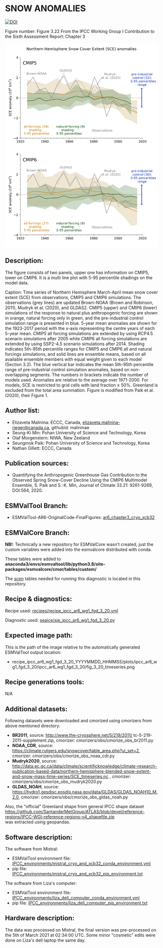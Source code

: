 
SNOW ANOMALIES
============
[![DOI](https://zenodo.org/badge/DOI/10.5281/zenodo.6778281.svg)](https://doi.org/10.5281/zenodo.6778281)

Figure number: Figure 3.22
From the IPCC Working Group I Contribution to the Sixth Assessment Report: Chapter 3

![Figure 3.22](ar6_wg1_chap3_fig3_22_snow_anomalies.png?raw=true)

Description:
------------
The figure consists of two panels, upper one has information on CMIP5, lower on CMIP6. It is a multi
line plot with 5-95 percentile shadings on the model data.

Caption: Time series of Northern Hemisphere March-April mean snow cover extent (SCE) from 
observations, CMIP5 and CMIP6 simulations. The observations (grey lines) are updated Brown-NOAA 
(Brown and Robinson, 2011), Mudryk et al. (2020), and GLDAS2. CMIP5 (upper) and CMIP6 (lower)
simulations of the response to natural plus anthropogenic forcing are shown in orange, natural
forcing only in green, and the pre-industrial control simulation range is presented in blue. 
5-year mean anomalies are shown for the 1923-2017 period with the x-axis representing the centre
years of each 5-year mean. CMIP5 all forcing simulations are extended by using RCP4.5 scenario 
simulations after 2005 while CMIP6 all forcing simulations are extended by using SSP2-4.5 scenario
simulations after 2014. Shading indicates 5th-95th percentile ranges for CMIP5 and CMIP6 all and 
natural forcings simulations, and solid lines are ensemble means, based on all available ensemble 
members with equal weight given to each model (Section 3.2). The blue vertical bar indicates the
mean 5th-95th percentile range of pre-industrial control simulation anomalies, based on 
non-overlapping segments. The numbers in brackets indicate the number of models used. Anomalies 
are relative to the average over 1971-2000. For models, SCE is restricted to grid cells with land 
fraction ≥ 50%. Greenland is excluded from the total area summation. Figure is modified from 
Paik et al. (2020), their Figure 1.

Author list:
------------
- Elizaveta Malinina: ECCC, Canada, elizaveta.malinina-rieger@canada.ca, githubid: malininae 
- Seung-Ki Min: Pohan University of Science and Technology, Korea
- Olaf Morgenstern: NIWA, New Zeeland
- Seungmok Paik: Pohan University of Science and Technology, Korea
- Nathan Gillett: ECCC, Canada

Publication sources:
--------------------
- Quantifying the Anthropogenic Greenhouse Gas Contribution to the Observed Spring Snow-Cover Decline 
  Using the CMIP6 Multimodel Ensemble, S. Paik and S.-K. Min,  Journal of Climate 33.21: 9261-9269, 
  DOI:564, 2020.

ESMValTool Branch:
------------------
- ESMValTool-AR6-OriginalCode-FinalFigures: [ar6_chapter3_cryo_xcb32](https://github.com/ipcc-wgi/ESMValTool-AR6-OriginalCode-FinalFigures/tree/ar6_chapter3_cryo_xcb32/)

ESMValCore Branch:
------------------
**NB!**: Technically a new repository for ESMValCore wasn't created, just the custom variables were
added into the esmvalcore distributed with conda.  

These tables were added to **anaconda3/envs/esmvaltool/lib/python3.8/site-packages/esmvalcore/cmor/tables/custom/**
 
The [scen](../esmvalcore_custom_variables/CMOR_scen.dat) tables needed for running this diagnostic
is located in this repository.

Recipe & diagnostics:
---------------------
Recipe used: [recipes/recipe_ipcc_ar6_wg1_fgd_3_20.yml](https://github.com/ipcc-wgi/ESMValTool-AR6-OriginalCode-FinalFigures/blob/ar6_chapter3_cryo_xcb32/esmvaltool/recipes/recipe_ipcc_ar6_wg1_fgd_3_20.yml)

Diagnostic used: [seaice/sie_ipcc_ar6_wg1_fgd_3_20.py](https://github.com/ipcc-wgi/ESMValTool-AR6-OriginalCode-FinalFigures/blob/ar6_chapter3_cryo_xcb32/esmvaltool/diag_scripts/seaice/sie_ipcc_ar6_wg1_fgd_3_20.py)

Expected image path:
--------------------
This is the path of the image relative to the automatically generated ESMValTool output location:
- recipe_ipcc_ar6_wg1_fgd_3_20_YYYYMMDD_HHMMSS/plots/ipcc_ar6_wg1_fgd_3_20/ipcc_ar6_wg1_fgd_3_20/fig_3_20_timeseries.png

Recipe generations tools: 
-------------------------
N/A

Additional datasets:
--------------------
Following datasets were downloaded and cmorized using cmorizers from above mentioned directory: 
- **BR2011**, source: http://www.the-cryosphere.net/5/219/2011/ tc-5-219-2011-supplement.zip, cmorizer: cmorizers/obs/cmorize_obs_br2011.py
- **NOAA_CDR**, source: https://climate.rutgers.edu/snowcover/table_area.php?ui_set=2, cmorizer: cmorizers/obs/cmorize_obs_noaa_cdr.py
- **Mudryk2020**, source: http://data.ec.gc.ca/data/climate/scientificknowledge/climate-research-publication-based-data/northern-hemisphere-blended-snow-extent-and-snow-mass-time-series/SCE_timeseries.nc , 
cmorizer: cmorizers/obs/cmorize_obs_mudryk2020.py
- **GLDAS_NOAH**, source: https://hydro1.gesdisc.eosdis.nasa.gov/data/GLDAS/GLDAS_NOAH10_M.2.0, 
  cmorizer: cmorizers/obs/cmorize_obs_gldas_noah.py

Also, the "official" Greenland shape from general IPCC shape dataset
https://github.com/SantanderMetGroup/ATLAS/blob/devel/reference-regions/IPCC-WGI-reference-regions-v4_shapefile.zip  
was extracted using geopandas.

Software description:
---------------------
The software from Mistral:
- ESMValTool environment file: [IPCC_environments/mistral_cryo_and_xcb32_conda_environment.yml](https://github.com/ipcc-wgi/ESMValTool-AR6-OriginalCode-FinalFigures/blob/main/IPCC_environments/mistral_cryo_and_xcb32_conda_environment.yml)
- pip file: [IPCC_environments/mistral_cryo_and_xcb32_pip_environment.txt](https://github.com/ipcc-wgi/ESMValTool-AR6-OriginalCode-FinalFigures/blob/main/IPCC_environments/mistral_cryo_and_xcb32_pip_environment.txt)

The software from Liza's computer:
- ESMValTool environment file: [IPCC_environments/liza_dell_computer_conda_environment.yml](https://github.com/ipcc-wgi/ESMValTool-AR6-OriginalCode-FinalFigures/blob/main/IPCC_environments/liza_dell_computer_conda_environment.yml)
- pip file: [IPCC_environments/liza_dell_computer_pip_environment.txt](https://github.com/ipcc-wgi/ESMValTool-AR6-OriginalCode-FinalFigures/blob/main/IPCC_environments/liza_dell_computer_pip_environment.txt)


Hardware description:
---------------------
The data was processed on Mistral, the final version was pre-processed on the 5th of March 2021 
at 02:34:00 UTC. Some minor "cosmetic" edits were done on Liza's dell laptop the same day.
